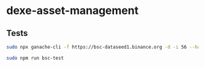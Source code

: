 # dexe-asset-management

## Tests

```bash
sudo npx ganache-cli -f https://bsc-dataseed1.binance.org -d -i 56 --hardfork istanbul -b 15 -e 10000 -l 15000000
```

```bash
sudo npm run bsc-test
```